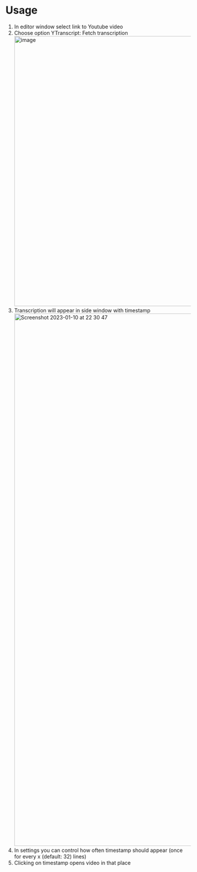 # Usage
1. In editor window select link to Youtube video 
2. Choose option YTranscript: Fetch transcription <img width="732" alt="image" src="https://user-images.githubusercontent.com/185352/211156960-8e9ae258-312a-4df6-acaf-d86eb69783fc.png">
3. Transcription will appear in side window with timestamp <img width="1443" alt="Screenshot 2023-01-10 at 22 30 47" src="https://user-images.githubusercontent.com/185352/211666716-10df23de-d109-4143-af5d-223a60d0469c.png">
4. In settings you can control how often timestamp should appear (once for every x (default: 32) lines)
5. Clicking on timestamp opens video in that place
